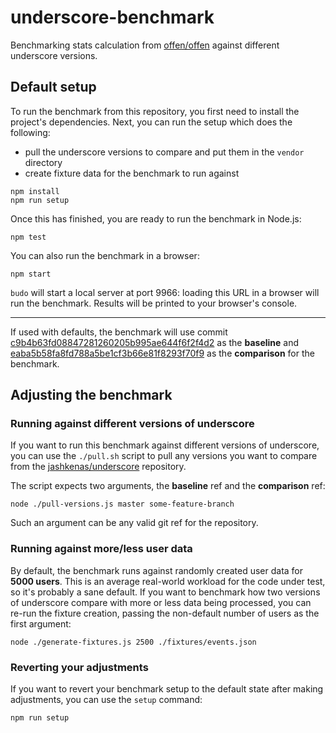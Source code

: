 # underscore-benchmark
Benchmarking stats calculation from [offen/offen](https://github.com/offen/offen) against different underscore versions.

## Default setup

To run the benchmark from this repository, you first need to install the project's dependencies. Next, you can run the setup which does the following:
- pull the underscore versions to compare and put them in the `vendor` directory
- create fixture data for the benchmark to run against

```
npm install
npm run setup
```

Once this has finished, you are ready to run the benchmark in Node.js:

```
npm test
```

You can also run the benchmark in a browser:

```
npm start
```

`budo` will start a local server at port 9966: loading this URL in a browser will run the benchmark. Results will be printed to your browser's console.

---

If used with defaults, the benchmark will use commit [c9b4b63fd08847281260205b995ae644f6f2f4d2][baseline] as the __baseline__ and [eaba5b58fa8fd788a5be1cf3b66e81f8293f70f9][comparison] as the __comparison__ for the benchmark.

[baseline]: https://github.com/jashkenas/underscore/blob/c9b4b63fd08847281260205b995ae644f6f2f4d2/underscore.js
[comparison]: https://github.com/jashkenas/underscore/blob/eaba5b58fa8fd788a5be1cf3b66e81f8293f70f9/underscore.js

## Adjusting the benchmark

### Running against different versions of underscore

If you want to run this benchmark against different versions of underscore, you can use the `./pull.sh` script to pull any versions you want to compare from the [jashkenas/underscore][underscore-repo] repository.

The script expects two arguments, the __baseline__ ref and the __comparison__ ref:

```
node ./pull-versions.js master some-feature-branch
```

Such an argument can be any valid git ref for the repository.

[underscore-repo]: https://github.com/jashkenas/underscore

### Running against more/less user data

By default, the benchmark runs against randomly created user data for __5000 users__. This is an average real-world workload for the code under test, so it's probably a sane default. If you want to benchmark how two versions of underscore compare with more or less data being processed, you can re-run the fixture creation, passing the non-default number of users as the first argument:

```
node ./generate-fixtures.js 2500 ./fixtures/events.json
```

### Reverting your adjustments

If you want to revert your benchmark setup to the default state after making adjustments, you can use the `setup` command:

```
npm run setup
```
